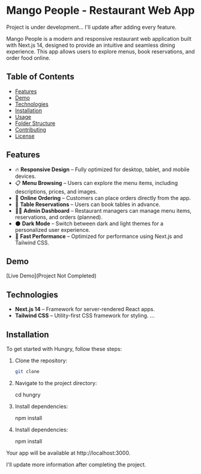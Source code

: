 # Mango People - Restaurant Web App

Project is under development...
I'll update after adding every feature.

Mango People is a modern and responsive restaurant web application built with Next.js 14, designed to provide an intuitive and seamless dining experience. This app allows users to explore menus, book reservations, and order food online.

## Table of Contents

- [Features](#features)
- [Demo](#demo)
- [Technologies](#technologies)
- [Installation](#installation)
- [Usage](#usage)
- [Folder Structure](#folder-structure)
- [Contributing](#contributing)
- [License](#license)

## Features

- 🔥 **Responsive Design** – Fully optimized for desktop, tablet, and mobile devices.
- 📋 **Menu Browsing** – Users can explore the menu items, including descriptions, prices, and images.
- 🛒 **Online Ordering** – Customers can place orders directly from the app.
- 📅 **Table Reservations** – Users can book tables in advance.
- 🧑‍💻 **Admin Dashboard** – Restaurant managers can manage menu items, reservations, and orders (planned).
- 🌑 **Dark Mode** – Switch between dark and light themes for a personalized user experience.
- 🚀 **Fast Performance** – Optimized for performance using Next.js and Tailwind CSS.

## Demo

[Live Demo](Project Not Completed)

## Technologies

- **Next.js 14** – Framework for server-rendered React apps.
- **Tailwind CSS** – Utility-first CSS framework for styling.
  ...

## Installation

To get started with Hungry, follow these steps:

1. Clone the repository:

   ```bash
   git clone 
   ```

2. Navigate to the project directory:

   cd hungry

3. Install dependencies:

   npm install

4. Install dependencies:

   npm install

Your app will be available at http://localhost:3000.

I'll update more information after completing the project.

